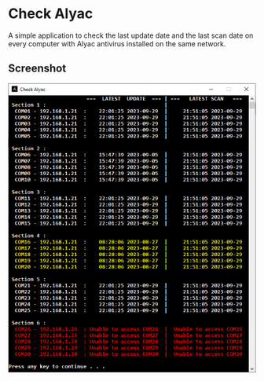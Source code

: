 # Check Alyac
A simple application to check the last update date and the last scan date on every computer with Alyac antivirus installed on the same network.

## Screenshot
![App result](./result/screenshot.png)

